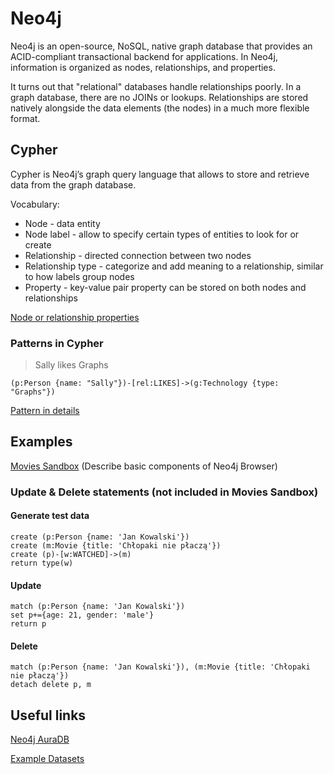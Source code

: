 # Neo4j

Neo4j is an open-source, NoSQL, native graph database that provides an ACID-compliant transactional backend for applications. In Neo4j, information is organized as nodes, relationships, and properties.

It turns out that "relational" databases handle relationships poorly. In a graph database, there are no JOINs or lookups. Relationships are stored natively alongside the data elements (the nodes) in a much more flexible format.

## Cypher

Cypher is Neo4j’s graph query language that allows to store and retrieve data from the graph database.

Vocabulary:
- Node - data entity
- Node label - allow to specify certain types of entities to look for or create
- Relationship - directed connection between two nodes
- Relationship type - categorize and add meaning to a relationship, similar to how labels group nodes
- Property - key-value pair property can be stored on both nodes and relationships

[Node or relationship properties](https://neo4j.com/docs/getting-started/current/cypher-intro/#cypher-properties)

### Patterns in Cypher 
> Sally likes Graphs
```
(p:Person {name: "Sally"})-[rel:LIKES]->(g:Technology {type: "Graphs"})
```
[Pattern in details](https://neo4j.com/docs/getting-started/current/get-started-with-neo4j/graph-database/#property-graph)

## Examples

[Movies Sandbox](https://neo4j.com/sandbox/) (Describe basic components of Neo4j Browser)

### Update & Delete statements (not included in Movies Sandbox)

#### Generate test data
```
create (p:Person {name: 'Jan Kowalski'})
create (m:Movie {title: 'Chłopaki nie płaczą'})
create (p)-[w:WATCHED]->(m)
return type(w)
```

#### Update
```
match (p:Person {name: 'Jan Kowalski'})
set p+={age: 21, gender: 'male'}
return p
```

#### Delete
```
match (p:Person {name: 'Jan Kowalski'}), (m:Movie {title: 'Chłopaki nie płaczą'})
detach delete p, m
```

## Useful links
[Neo4j AuraDB](https://neo4j.com/cloud/aura-free/)

[Example Datasets](https://neo4j.com/developer/example-data/)